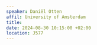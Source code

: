 ```yaml
---
speaker: Daniël Otten
affil: University of Amsterdam
title: 
date: 2024-08-30 10:15:00 +02:00
location: J577
---
```

